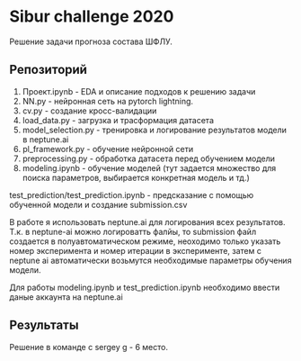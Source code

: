 # Sibur challenge 2020

Решение задачи прогноза состава ШФЛУ.

## Репозиторий

1. Проект.ipynb - EDA и описание подходов к решению задачи
2. NN.py - нейронная сеть на pytorch lightning.
3. cv.py - создание кросс-валидации
4. load_data.py - загрузка и трасформация датасета
5. model_selection.py - тренировка и логирование результатов модели в neptune.ai
6. pl_framework.py - обучение нейронной сети
7. preprocessing.py - обработка датасета перед обучением модели
8. modeling.ipynb - обучение моделей (тут задается множество для поиска параметров, выбирается конкретная модель и тд.)

test_prediction/test_prediction.ipynb - предсказание с помощью обученной модели и создание submission.csv

В работе я использовать neptune.ai для логирования всех результатов. Т.к. в neptune-ai можно логироватть фалйы, то 
submission файл создается в полуавтоматическом режиме, неоходимо только указать номер эксперимента и номер итерации
в эксперименте, затем с neptune ai автоматически возьмутся необходимые параметры обучения модели.

Для работы modeling.ipynb и test_prediction.ipynb необходимо ввести даные аккаунта на neptune.ai

## Результаты

Решение в команде с sergey g - 6 место.